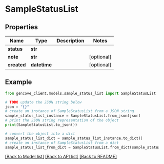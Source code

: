 # SampleStatusList


## Properties

Name | Type | Description | Notes
------------ | ------------- | ------------- | -------------
**status** | **str** |  |
**note** | **str** |  | [optional]
**created** | **datetime** |  | [optional]

## Example

```python
from gencove_client.models.sample_status_list import SampleStatusList

# TODO update the JSON string below
json = "{}"
# create an instance of SampleStatusList from a JSON string
sample_status_list_instance = SampleStatusList.from_json(json)
# print the JSON string representation of the object
print(SampleStatusList.to_json())

# convert the object into a dict
sample_status_list_dict = sample_status_list_instance.to_dict()
# create an instance of SampleStatusList from a dict
sample_status_list_from_dict = SampleStatusList.from_dict(sample_status_list_dict)
```
[[Back to Model list]](../README.md#documentation-for-models) [[Back to API list]](../README.md#documentation-for-api-endpoints) [[Back to README]](../README.md)
